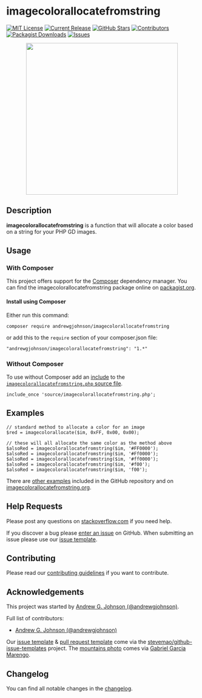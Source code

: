 # imagecolorallocatefromstring

[![MIT License](https://img.shields.io/github/license/andrewgjohnson/imagecolorallocatefromstring.png)](https://github.com/andrewgjohnson/imagecolorallocatefromstring/blob/master/LICENSE)
[![Current Release](https://img.shields.io/github/release/andrewgjohnson/imagecolorallocatefromstring.png)](https://github.com/andrewgjohnson/imagecolorallocatefromstring/releases)
[![GitHub Stars](https://img.shields.io/github/stars/andrewgjohnson/imagecolorallocatefromstring.png)](https://github.com/andrewgjohnson/imagecolorallocatefromstring/stargazers)
[![Contributors](https://img.shields.io/github/contributors/andrewgjohnson/imagecolorallocatefromstring.png)](https://github.com/andrewgjohnson/imagecolorallocatefromstring/graphs/contributors)
[![Packagist Downloads](https://img.shields.io/packagist/dt/andrewgjohnson/imagecolorallocatefromstring.png)](https://packagist.org/packages/andrewgjohnson/imagecolorallocatefromstring/stats)
[![Issues](https://img.shields.io/github/issues/andrewgjohnson/imagecolorallocatefromstring.png)](https://github.com/andrewgjohnson/imagecolorallocatefromstring/issues)

<p align="center"><a href="https://imagecolorallocatefromstring.org/" title=""><img src="https://imagecolorallocatefromstring.org/documentation/imagecolorallocatefromstring.org/images/avatar.png" alt="" title="" width="400" id="avatar" /></a></p>

## Description

**imagecolorallocatefromstring** is a function that will allocate a color based on a string for your PHP GD images.

## Usage

### With Composer

This project offers support for the [Composer](https://getcomposer.org/) dependency manager.  You can find the imagecolorallocatefromstring package online on [packagist.org](https://packagist.org/packages/andrewgjohnson/imagecolorallocatefromstring).

#### Install using Composer

Either run this command:

    composer require andrewgjohnson/imagecolorallocatefromstring

or add this to the `require` section of your composer.json file:

    "andrewgjohnson/imagecolorallocatefromstring": "1.*"

### Without Composer

To use without Composer add an [include](http://php.net/manual/function.include.php) to the [`imagecolorallocatefromstring.php` source file](https://raw.githubusercontent.com/andrewgjohnson/imagecolorallocatefromstring/master/source/imagecolorallocatefromstring.php).

    include_once 'source/imagecolorallocatefromstring.php';

## Examples

    // standard method to allocate a color for an image
    $red = imagecolorallocate($im, 0xFF, 0x00, 0x00);

    // these will all allocate the same color as the method above
    $alsoRed = imagecolorallocatefromstring($im, '#FF0000');
    $alsoRed = imagecolorallocatefromstring($im, '#Ff0000');
    $alsoRed = imagecolorallocatefromstring($im, '#ff0000');
    $alsoRed = imagecolorallocatefromstring($im, '#f00');
    $alsoRed = imagecolorallocatefromstring($im, 'f00');

There are [other examples](https://github.com/andrewgjohnson/imagecolorallocatefromstring/tree/master/examples) included in the GitHub repository and on [imagecolorallocatefromstring.org](https://imagecolorallocatefromstring.org/examples/).

## Help Requests

Please post any questions on [stackoverflow.com](https://stackoverflow.com/search?q=imagecolorallocatefromstring) if you need help.

If you discover a bug please [enter an issue](https://github.com/andrewgjohnson/imagecolorallocatefromstring/issues/new) on GitHub.  When submitting an issue please use our [issue template](https://github.com/andrewgjohnson/imagecolorallocatefromstring/blob/master/ISSUE_TEMPLATE.md).

## Contributing

Please read our [contributing guidelines](https://github.com/andrewgjohnson/imagecolorallocatefromstring/blob/master/CONTRIBUTING.md) if you want to contribute.

## Acknowledgements

This project was started by [Andrew G. Johnson (@andrewgjohnson)](https://github.com/andrewgjohnson).

Full list of contributors:
 * [Andrew G. Johnson (@andrewgjohnson)](https://github.com/andrewgjohnson)

Our [issue template](https://github.com/andrewgjohnson/imagecolorallocatefromstring/blob/master/ISSUE_TEMPLATE.md) & [pull request template](https://github.com/andrewgjohnson/imagecolorallocatefromstring/blob/master/PULL_REQUEST_TEMPLATE.md) come via the [stevemao/github-issue-templates](https://github.com/stevemao/github-issue-templates) project. The [mountains photo](https://unsplash.com/photos/qJvpykJ5SKs) comes via [Gabriel Garcia Marengo](https://unsplash.com/@gabrielgm).

## Changelog

You can find all notable changes in the [changelog](https://github.com/andrewgjohnson/imagecolorallocatefromstring/blob/master/CHANGELOG.md).
